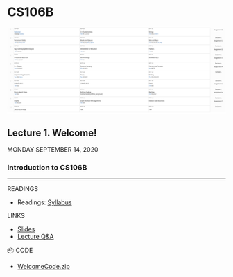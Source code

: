 # CS106B

![Schedule](./images/schedule.png)

## Lecture 1. Welcome!
MONDAY SEPTEMBER 14, 2020

### Introduction to CS106B

-----

READINGS
* Readings: [Syllabus](./syllabus.md)

LINKS
* [Slides](./lectures/lecture1_slides.pdf)
* [Lecture Q&A](./lectures/lecture-1-qa.md)

📦 CODE
* [WelcomeCode.zip](./code/WelcomeCode.zip)